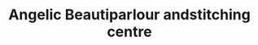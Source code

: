 ---
title: "Angelic Beautiparlour andstitching centre"
url: /thiruvananthapuram/angelic-beautiparlour-andstitching-centre/
shop: Schneiderei
---